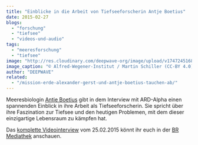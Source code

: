 ```yaml
---
title: "Einblicke in die Arbeit von Tiefseeforscherin Antje Boetius"
date: 2015-02-27
blogs: 
  - "forschung"
  - "tiefsee"
  - "videos-und-audio"
tags: 
  - "meeresforschung"
  - "tiefsee"
image: "http://res.cloudinary.com/deepwave-org/image/upload/v1747245168/deepwave.org/Antje_Boetius_Polarstern_Arktis_007_Martin_Schiller_awi-scaled.jpg"
image_caption: "© Alfred-Wegener-Institut / Martin Schiller (CC-BY 4.0)"
author: "DEEPWAVE"
related: 
  - "/mission-erde-alexander-gerst-und-antje-boetius-tauchen-ab/"
---
```


Meeresbiologin [Antje Boetius](https://www.deepwave.org/mission-erde-alexander-gerst-und-antje-boetius-tauchen-ab/) gibt in dem Interview mit ARD-Alpha einen spannenden Einblick in ihre Arbeit als Tiefseeforscherin. Sie spricht über ihre Faszination zur Tiefsee und den heutigen Problemen, mit dem dieser einzigartige Lebensraum zu kämpfen hat.

Das [komplette Videointerview](https://www.br.de/mediathek/video/alpha-forum-antje-boetius-tiefseeforscherin-alfred-wegener-institut-fuer-polar-und-meeresforschung-av:59a848b64c6a3200121c52e1) vom 25.02.2015 könnt ihr euch in der [BR Mediathek](https://www.br.de/mediathek) anschauen.
